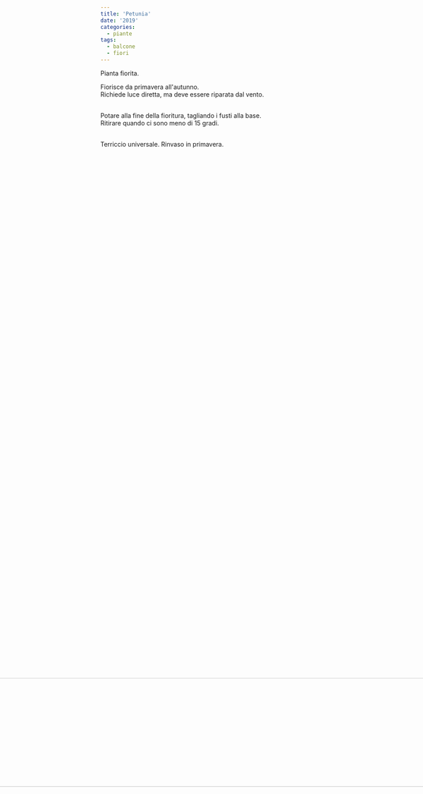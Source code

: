 ```yaml
---
title: 'Petunia'
date: '2019'
categories:
  - piante
tags:
  - balcone
  - fiori
---
```

Pianta fiorita.<br/>

Fiorisce da primavera all'autunno.<br/>
Richiede luce diretta, ma deve essere riparata dal vento.<br/><br/>

Potare alla fine della fioritura, tagliando i fusti alla base.<br/>
Ritirare quando ci sono meno di 15 gradi.<br/><br/>

Terriccio universale. Rinvaso in primavera.<br/>

<img src="/piante/petunia_files/20191030_105513.jpg" alt="petunia" width="70%" style="transform:rotate(90deg);"/>